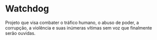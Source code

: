 # Watchdog
Projeto que visa combater o tráfico humano, o abuso de poder, a corrupção, a violência e suas inúmeras vítimas sem voz que finalmente serão ouvidas. 

